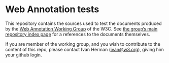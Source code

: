 Web Annotation tests
====================

This repository contains the sources used to test the documents produced by the [Web Annotation Working Group](http://www.w3.org/annotation/) of the W3C. See [the group’s main repository index page](http://w3c.github.io/web-annotation/) for a references to the documents themselves.

If you are member of the working group, and you wish to contribute to the content of this repo, please contact Ivan Herman (<ivan@w3.org>), giving him your github login.
